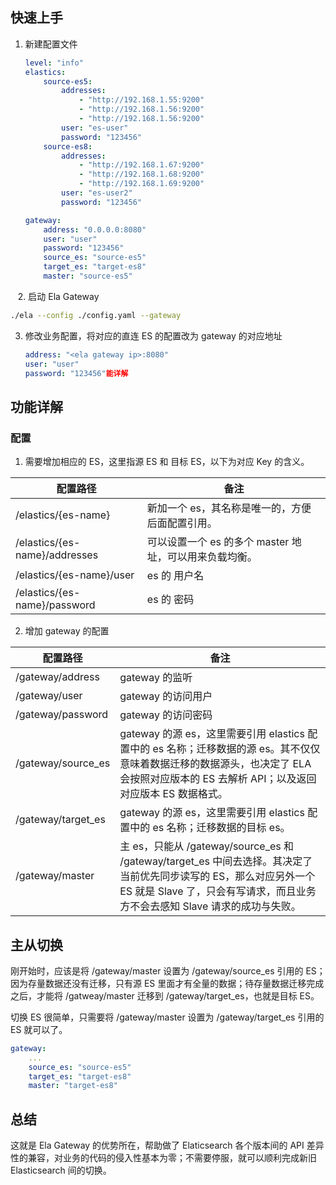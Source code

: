 ## 快速上手

1. 新建配置文件
   
   ```yaml
   level: "info"
   elastics:
       source-es5:
           addresses:
               - "http://192.168.1.55:9200"
               - "http://192.168.1.56:9200"
               - "http://192.168.1.56:9200"
           user: "es-user"
           password: "123456"
       source-es8:
           addresses:
               - "http://192.168.1.67:9200"
               - "http://192.168.1.68:9200"
               - "http://192.168.1.69:9200"
           user: "es-user2"
           password: "123456"
   
   gateway:
       address: "0.0.0.0:8080"
       user: "user"
       password: "123456"
       source_es: "source-es5"
       target_es: "target-es8"
       master: "source-es5"
   ```

   2. 启动 Ela Gateway

```bash
./ela --config ./config.yaml --gateway
```

3. 修改业务配置，将对应的直连 ES 的配置改为 gateway 的对应地址
   
   ```yaml
   address: "<ela gateway ip>:8080"
   user: "user"
   password: "123456"能详解
   ```

## 功能详解

### 配置

1. 需要增加相应的 ES，这里指源 ES 和 目标 ES，以下为对应 Key 的含义。

| 配置路径                          | 备注                                |
| ----------------------------- | --------------------------------- |
| /elastics/{es-name}           | 新加一个 es，其名称是唯一的，方便后面配置引用。         |
| /elastics/{es-name}/addresses | 可以设置一个 es 的多个 master 地址，可以用来负载均衡。 |
| /elastics/{es-name}/user      | es 的 用户名                          |
| /elastics/{es-name}/password  | es 的 密码                           |

2. 增加 gateway 的配置

| 配置路径               | 备注                                                                                                                               |
| ------------------ | -------------------------------------------------------------------------------------------------------------------------------- |
| /gateway/address   | gateway 的监听                                                                                                                      |
| /gateway/user      | gateway 的访问用户                                                                                                                    |
| /gateway/password  | gateway 的访问密码                                                                                                                    |
| /gateway/source_es | gateway 的源 es，这里需要引用 elastics 配置中的 es 名称；迁移数据的源 es。其不仅仅意味着数据迁移的数据源头，也决定了 ELA 会按照对应版本的 ES 去解析 API；以及返回对应版本 ES 数据格式。               |
| /gateway/target_es | gateway 的源 es，这里需要引用 elastics 配置中的 es 名称；迁移数据的目标 es。                                                                             |
| /gateway/master    | 主 es，只能从 /gateway/source_es 和 /gateway/target_es 中间去选择。其决定了当前优先同步读写的 ES，那么对应另外一个 ES 就是 Slave 了，只会有写请求，而且业务方不会去感知 Slave 请求的成功与失败。 |

## 主从切换

刚开始时，应该是将 /gateway/master 设置为 /gateway/source_es 引用的 ES；因为存量数据还没有迁移，只有源 ES 里面才有全量的数据；待存量数据迁移完成之后，才能将 /gatweay/master 迁移到 /gateway/target_es，也就是目标 ES。

切换 ES 很简单，只需要将 /gateway/master 设置为 /gateway/target_es 引用的 ES 就可以了。

```yaml
gateway:
    ...
    source_es: "source-es5"
    target_es: "target-es8"
    master: "target-es8"
```

## 总结

这就是 Ela Gateway 的优势所在，帮助做了 Elaticsearch 各个版本间的 API 差异性的兼容，对业务的代码的侵入性基本为零；不需要停服，就可以顺利完成新旧 Elasticsearch 间的切换。